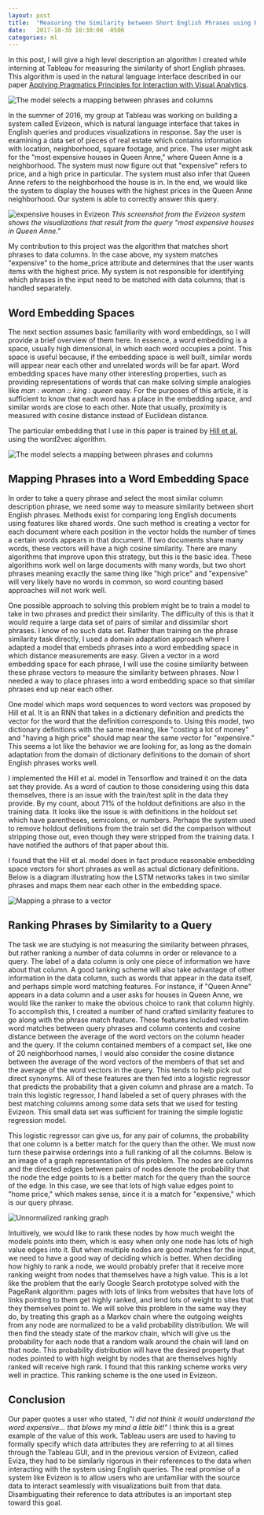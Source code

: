 ```yaml
---
layout: post
title:  "Measuring the Similarity between Short English Phrases using Recurrent Neural Networks"
date:   2017-10-30 10:30:00 -0500
categories: ml
---
```



In this post, I will give a high level description an algorithm I created while interning at Tableau for measuring the similarity of short English phrases.  This algorithm is used in the natural language interface described in our paper [Applying Pragmatics Principles for Interaction with Visual Analytics](https://research.tableau.com/sites/default/files/VAST2017_105.pdf).

![The model selects a mapping between phrases and columns](/assets/phrase_similarity_figures/data_table_with_query.svg)

In the summer of 2016, my group at Tableau was working on building a system called Evizeon, which is natural language interface that takes in English queries and produces visualizations in response.  Say the user is examining a data set of pieces of real estate which contains information with location, neighborhood, square footage, and price.  The user might ask for the "most expensive houses in Queen Anne," where Queen Anne is a neighborhood.  The system must now figure out that "expensive" refers to price, and a high price in particular.  The system must also infer that Queen Anne refers to the neighborhood the house is in.  In the end, we would like the system to display the houses with the highest prices in the Queen Anne neighborhood.  Our system is able to correctly answer this query.


![expensive houses in Evizeon](/assets/phrase_similarity_figures/most_expensive.png)
*This screenshot from the Evizeon system shows the visualizations that result from the query "most expensive houses in Queen Anne."*
<br>


My contribution to this project was the algorithm that matches short phrases to data columns.  In the case above, my system matches "expensive" to the home_price attribute and determines that the user wants items with the highest price.  My system is not responsible for identifying which phrases in the input need to be matched with data columns; that is handled separately.

## Word Embedding Spaces

The next section assumes basic familiarity with word embeddings, so I will provide a brief overview of them here.  In essence, a word embedding is a space, usually high dimensional, in which each word occupies a point.  This space is useful because, if the embedding space is well built, similar words will appear near each other and unrelated words will be far apart.  Word embedding spaces have many other interesting properties, such as providing representations of words that can make solving simple analogies like *man : woman :: king : queen* easy.  For the purposes of this article, it is sufficient to know that each word has a place in the embedding space, and similar words are close to each other.  Note that usually, proximity is measured with cosine distance instead of Euclidean distance.

The particular embedding that I use in this paper is trained by [Hill et al.](http://aclweb.org/anthology/Q16-1002)
 using the word2vec algorithm.

![The model selects a mapping between phrases and columns](/assets/phrase_similarity_figures/word2vec.svg)


## Mapping Phrases into a Word Embedding Space

In order to take a query phrase and select the most similar column description phrase, we need some way to measure similarity between short English phrases.  Methods exist for comparing long English documents using features like shared words.  One such method is creating a vector for each document where each position in the vector holds the number of times a certain words appears in that document.  If two documents share many words, these vectors will have a high cosine similarity.  There are many algorithms that improve upon this strategy, but this is the basic idea.  These algorithms work well on large documents with many words, but two short phrases meaning exactly the same thing like "high price" and "expensive" will very likely have no words in common, so word counting based approaches will not work well.

One possible approach to solving this problem might be to train a model to take in two phrases and predict their similarity.  The difficulty of this is that it would require a large data set of pairs of similar and dissimilar short phrases.  I know of no such data set.  Rather than training on the phrase similarity task directly, I used a domain adaptation approach where I adapted a model that embeds phrases into a word embedding space in which distance measurements are easy.  Given a vector in a word embedding space for each phrase, I will use the cosine similarity between these phrase vectors to measure the similarity between phrases.  Now I needed a way to place phrases into a word embedding space so that similar phrases end up near each other.

One model which maps word sequences to word vectors was proposed by Hill et al.  It is an RNN that takes in a dictionary definition and predicts the vector for the word that the definition corresponds to.  Using this model, two dictionary definitions with the same meaning, like "costing a lot of money" and "having a high price" should map near the same vector for "expensive."  This seems a lot like the behavior we are looking for, as long as the domain adaptation from the domain of dictionary definitions to the domain of short English phrases works well.

I implemented the Hill et al. model in Tensorflow and trained it on the data set they provide.  As a word of caution to those considering using this data themselves, there is an issue with the train/test split in the data they provide.  By my count, about 71% of the holdout definitions are also in the training data. It looks like the issue is with definitions in the holdout set which have parentheses, semicolons, or numbers. Perhaps the system used to remove holdout definitions from the train set did the comparison without stripping those out, even though they were stripped from the training data.  I have notified the authors of that paper about this.

I found that the Hill et al. model does in fact produce reasonable embedding space vectors for short phrases as well as actual dictionary definitions.  Below is a diagram illustrating how the LSTM networks takes in two similar phrases and maps them near each other in the embedding space.

![Mapping a phrase to a vector](/assets/phrase_similarity_figures/phrase2vec.svg)


## Ranking Phrases by Similarity to a Query

The task we are studying is not measuring the similarity between phrases, but  rather ranking a number of data columns in order or relevance to a query.  The label of a data column is only one piece of information we have about that column.  A good tanking scheme will also take advantage of other information in the data column, such as words that appear in the data itself, and perhaps simple word matching features.  For instance, if "Queen Anne" appears in a data column and a user asks for houses in Queen Anne, we would like the ranker to make the obvious choice to rank that column highly.  To accomplish this, I created a number of hand crafted similarity features to go along with the phrase match feature.  These features included verbatim word matches between query phrases and column contents and cosine distance between the average of the word vectors on the column header and the query.  If the column contained members of a compact set, like one of 20 neighborhood names, I would also consider the cosine distance between the average of the word vectors of the members of that set and the average of the word vectors in the query.  This tends to help pick out direct synonyms.  All of these features are then fed into a logistic regressor that predicts the probability that a given column and phrase are a match.  To train this logistic regressor, I hand labeled a set of query phrases with the best matching columns among some data sets that we used for testing Evizeon.  This small data set was sufficient for training the simple logistic regression model.

This logistic regressor can give us, for any pair of columns, the probability that one column is a better match for the query than the other.  We must now turn these pairwise orderings into a full ranking of all the columns.  Below is an image of a graph representation of this problem.  The nodes are columns and the directed edges between pairs of nodes denote the probability that the node the edge points to is a better match for the query than the source of the edge.  In this case, we see that lots of high value edges point to "home price," which makes sense, since it is a match for "expensive," which is our query phrase.

![Unnormalized ranking graph](/assets/phrase_similarity_figures/ordering_probability_graph.svg)

Intuitively, we would like to rank these nodes by how much weight the models points into them, which is easy when only one node has lots of high value edges into it.  But when multiple nodes are good matches for the input, we need to have a good way of deciding which is better.  When deciding how highly to rank a node, we would probably prefer that it receive more ranking weight from nodes that themselves have a high value.  This is a lot like the problem that the early Google Search prototype solved with the PageRank algorithm: pages with lots of links from websites that have lots of links pointing to them get highly ranked, and lend lots of weight to sites that they themselves point to.  We will solve this problem in the same way they do, by treating this graph as a Markov chain where the outgoing weights from any node are normalized to be a valid probability distribution.  We will then find the steady state of the markov chain, which will give us the probability for each node that a random walk around the chain will land on that node.  This probability distribution will have the desired property that nodes pointed to with high weight by nodes that are themselves highly ranked will receive high rank.  I found that this ranking scheme works very well in practice.  This ranking scheme is the one used in Evizeon.

<!-- ## One More Thing: Detecting Top-N and Bottom-N queries -->



## Conclusion

Our paper quotes a user who stated, *"I did not think it would understand the word
expensive... that blows my mind a little bit!"*  I think this is a great example of the value of this work.  Tableau users are used to having to formally specify which data attributes they are referring to at all times through the Tableau GUI, and in the previous version of Evizeon, called Eviza, they had to be similarly rigorous in their references to the data when interacting with the system using English queries.  The real promise of a system like Evizeon is to allow users who are unfamiliar with the source data to interact seamlessly with visualizations built from that data.  Disambiguating their reference to data attributes is an important step toward this goal.



